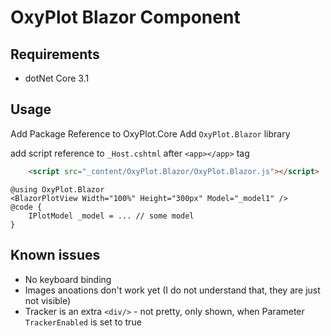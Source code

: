 # OxyPlot Blazor Component

## Requirements

- dotNet Core 3.1

## Usage

Add Package Reference to OxyPlot.Core
Add `OxyPlot.Blazor` library

add script reference to `_Host.cshtml` after `<app></app>` tag
```html
    <script src="_content/OxyPlot.Blazor/OxyPlot.Blazor.js"></script>
```

```
@using OxyPlot.Blazor
<BlazorPlotView Width="100%" Height="300px" Model="_model1" />
@code {
	IPlotModel _model = ... // some model
}
```

## Known issues

- No keyboard binding
- Images anoations don't work yet (I do not understand that, they are just not visible)
- Tracker is an extra `<div/>` - not pretty, only shown, when Parameter `TrackerEnabled` is set to true
